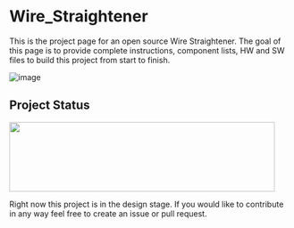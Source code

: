 # Wire_Straightener
This is the project page for an open source Wire Straightener. The goal of this page is to provide complete instructions, component lists, HW and SW files to build this project from start to finish.

![image](https://github.com/user-attachments/assets/926a7aa8-0597-4e77-ac56-cbefafe48348)



## Project Status

<img src="https://github.com/offbyfour/DC_Supply_5p5kW/assets/124545095/4eff57e3-ac06-48fe-8114-b59e78c0e51f" width="475" height="125" /> 

Right now this project is in the design stage. If you would like to contribute in any way feel free to create an issue or pull request. 
